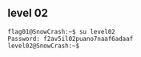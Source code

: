 ## level 02
```
flag01@SnowCrash:~$ su level02
Password: f2av5il02puano7naaf6adaaf
level02@SnowCrash:~$
```
